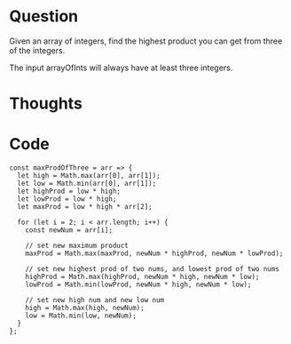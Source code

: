 # Question

Given an array of integers, find the highest product you can get from three of the integers.

The input arrayOfInts will always have at least three integers.

# Thoughts

# Code

```JS
const maxProdOfThree = arr => {
  let high = Math.max(arr[0], arr[1]);
  let low = Math.min(arr[0], arr[1]);
  let highProd = low * high;
  let lowProd = low * high;
  let maxProd = low * high * arr[2];

  for (let i = 2; i < arr.length; i++) {
    const newNum = arr[i];

    // set new maximum product
    maxProd = Math.max(maxProd, newNum * highProd, newNum * lowProd);

    // set new highest prod of two nums, and lowest prod of two nums
    highProd = Math.max(highProd, newNum * high, newNum * low);
    lowProd = Math.min(lowProd, newNum * high, newNum * low);

    // set new high num and new low num
    high = Math.max(high, newNum);
    low = Math.min(low, newNum);
  }
};
```
